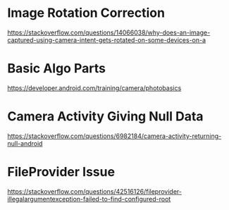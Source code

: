 # Image Rotation Correction
https://stackoverflow.com/questions/14066038/why-does-an-image-captured-using-camera-intent-gets-rotated-on-some-devices-on-a

# Basic Algo Parts
https://developer.android.com/training/camera/photobasics

# Camera Activity Giving Null Data
https://stackoverflow.com/questions/6982184/camera-activity-returning-null-android

# FileProvider Issue
https://stackoverflow.com/questions/42516126/fileprovider-illegalargumentexception-failed-to-find-configured-root

